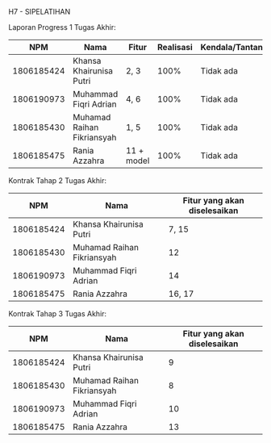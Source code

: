 H7 - SIPELATIHAN

Laporan Progress 1 Tugas Akhir:

| **NPM** | **Nama** | **Fitur** | **Realisasi** | **Kendala/Tantangan** |
| --- | --- | --- | --- | --- |
| 1806185424 | Khansa Khairunisa Putri | 2, 3 | 100% | Tidak ada |
| 1806190973 | Muhammad Fiqri Adrian | 4, 6 | 100% | Tidak ada |
| 1806185430 | Muhamad Raihan Fikriansyah | 1, 5 | 100% | Tidak ada |
| 1806185475 | Rania Azzahra | 11 + model | 100% | Tidak ada |

Kontrak Tahap 2 Tugas Akhir:

| **NPM** | **Nama** | **Fitur yang akan diselesaikan** |
| --- | --- | --- |
| 1806185424 | Khansa Khairunisa Putri | 7, 15 |
| 1806185430 | Muhamad Raihan Fikriansyah | 12 |
| 1806190973 | Muhammad Fiqri Adrian | 14 |
| 1806185475 | Rania Azzahra | 16, 17 |

Kontrak Tahap 3 Tugas Akhir:

| **NPM** | **Nama** | **Fitur yang akan diselesaikan** |
| --- | --- | --- |
| 1806185424 | Khansa Khairunisa Putri | 9 |
| 1806185430 | Muhamad Raihan Fikriansyah | 8 |
| 1806190973 | Muhammad Fiqri Adrian | 10 |
| 1806185475 | Rania Azzahra | 13 |
